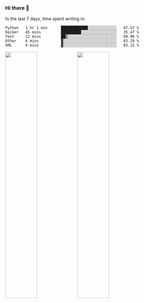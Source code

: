 ### Hi there 👋

In the last 7 days, time spent writing in:

<!--START_SECTION:waka-->
```text
Python   1 hr 1 min      ████████████░░░░░░░░░░░░░   47.57 % 
Docker   45 mins         █████████░░░░░░░░░░░░░░░░   35.47 % 
Text     12 mins         ██▒░░░░░░░░░░░░░░░░░░░░░░   09.96 % 
Other    4 mins          ▓░░░░░░░░░░░░░░░░░░░░░░░░   03.29 % 
XML      4 mins          ▓░░░░░░░░░░░░░░░░░░░░░░░░   03.15 % 
```
<!--END_SECTION:waka-->

<img src="https://wakatime.com/share/@jimtje/5d0c92de-08f8-4a72-8f2f-6a9693d1e318.svg" width=45% height=45%> <img src="https://wakatime.com/share/@jimtje/501498ae-bda5-4da7-a89d-b40bcdd5556d.svg" width=45% height=45%>
